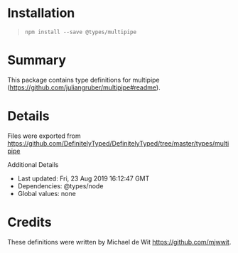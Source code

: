 # Installation
> `npm install --save @types/multipipe`

# Summary
This package contains type definitions for multipipe (https://github.com/juliangruber/multipipe#readme).

# Details
Files were exported from https://github.com/DefinitelyTyped/DefinitelyTyped/tree/master/types/multipipe

Additional Details
 * Last updated: Fri, 23 Aug 2019 16:12:47 GMT
 * Dependencies: @types/node
 * Global values: none

# Credits
These definitions were written by Michael de Wit <https://github.com/mjwwit>.
